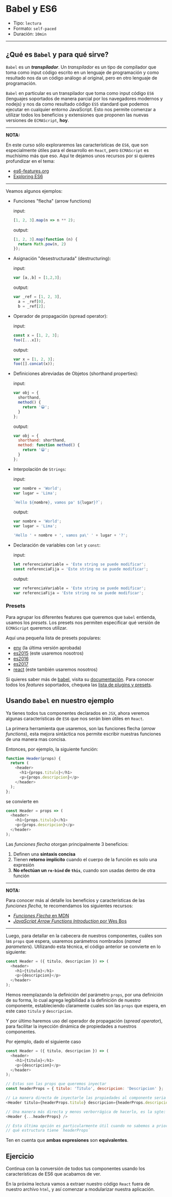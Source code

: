 # Babel y ES6

* Tipo: `lectura`
* Formato: `self-paced`
* Duración: `10min`

***

## ¿Qué es `Babel` y para qué sirve?

`Babel` es un ***transpilador***. Un *transpilador* es un tipo de compilador que
toma como input código escrito en un lenguaje de programación y como resultado
nos da un código análogo al original, pero en otro lenguaje de programación.

`Babel` en particular es un transpilador que toma como input código `ES6`
(lenguajes soportados de manera parcial por los navegadores modernos y nodejs) y
nos da como resultado código `ES5` standard que podemos ejecutar en cualquier
entorno JavaScript. Esto nos permite comenzar a utilizar todos los beneficios y
extensiones que proponen las nuevas versiones de `ECMAScript`, **hoy**.

***

**NOTA:**

En este curso sólo exploraremos las características de `ES6`, que son
especialmente útiles para el desarrollo en `React`, pero `ECMAScript` es
muchísimo más que eso. Aquí te dejamos unos recursos por si quieres profundizar
en el tema:

* [es6-features.org](http://es6-features.org)
* [Exploring ES6](http://exploringjs.com/es6/index.html)

***

Veamos algunos ejemplos:

* Funciones "flecha" (arrow functions)

  input:

  ```js
  [1, 2, 3].map(n => n ** 2);
  ```

  output:

  ```js
  [1, 2, 3].map(function (n) {
    return Math.pow(n, 2)
  });
  ```

* Asignación "desestructurada" (destructuring):

  input:

  ```js
  var [a,,b] = [1,2,3];
  ```

  output:

  ```js
  var _ref = [1, 2, 3],
    a = _ref[0],
    b = _ref[2];
  ```

* Operador de propagación (spread operator):

  input:

  ```js
  const x = [1, 2, 3];
  foo([...x]);
  ```

  output:

  ```js
  var x = [1, 2, 3];
  foo([].concat(x));
  ```

* Definiciones abreviadas de Objetos (shorthand properties):

  input:

  ```js
  var obj = {
    shorthand,
    method() {
      return '😀';
    }
  };
  ```

  output:

  ```js
  var obj = {
    shorthand: shorthand,
    method: function method() {
      return '😀';
    }
  };
  ```

* Interpolación de `Strings`:

  input:

  ```js
  var nombre = 'World';
  var lugar = 'Lima';

  `Hello ${nombre}, vamos pa' ${lugar}?`;
  ```

  output:

  ```js
  var nombre = 'World';
  var lugar = 'Lima';

  'Hello ' + nombre + ', vamos pa\' ' + lugar + '?';
  ```

* Declaración de variables con `let` y `const`:

  input:

  ```js
  let referenciaVariable = 'Este string se puede modificar';
  const referenciaFija = 'Este string no se puede modificar';
  ```

  output:

  ```js
  var referenciaVariable = 'Este string se puede modificar';
  var referenciaFija = 'Este string no se puede modificar';
  ```

### Presets

Para agrupar los diferentes features que queremos que `babel` entienda, usamos
los *presets*. Los presets nos permiten especificar qué versión de `ECMAScript`
queremos utilizar.

Aquí una pequeña lista de presets populares:

* [env](http://babeljs.io/docs/plugins/preset-env/) (la última versión aprobada)
* [es2015](http://babeljs.io/docs/plugins/preset-2015/) (este usaremos nosotros)
* [es2016](http://babeljs.io/docs/plugins/preset-2016/)
* [es2017](http://babeljs.io/docs/plugins/preset-2017/)
* [react](http://babeljs.io/docs/plugins/preset-env/) (este también usaremos nosotros)

Si quieres saber más de [babel](http://babeljs.io/), visita su
[documentación](https://babeljs.io/docs/setup/). Para conocer todos los
*features* soportados, chequea las [lista de plugins y presets](https://babeljs.io/docs/plugins/).

## Usando `Babel` en nuestro ejemplo

Ya tienes todos tus componentes declarados en `JSX`, ahora veremos algunas
características de `ES6` que nos serán bien útiles en `React`.

La primera herramienta que usaremos, son las funciones flecha (*arrow
functions*), esta mejora sintáctica nos permite escribir nuestras funciones de
una manera mas concisa.

Entonces, por ejemplo, la siguiente función:

```js
function Header(props) {
  return (
    <header>
      <h1>{props.titulo}</h1>
      <p>{props.descripcion}</p>
    </header>
  );
};
```

se convierte en

```js
const Header = props => (
  <header>
    <h1>{props.titulo}</h1>
    <p>{props.descripcion}</p>
  </header>
);
```

Las *funciones flecha* otorgan principalmente 3 beneficios:

1. Definen una **sintaxis concisa**
2. Tienen **retorno implícito** cuando el cuerpo de la función es solo una expresión
3. **No efectúan un `re-bind` de `this`**, cuando son usadas dentro de otra función

***

**NOTA:**

Para conocer más al detalle los beneficios y características de las *funciones
flecha*, te recomendamos los siguientes recursos:

* [*Funciones Flecha* en MDN](https://developer.mozilla.org/es/docs/Web/JavaScript/Referencia/Funciones/Arrow_functions)
* [*JavaScript Arrow Functions Introduction* por Wes Bos](http://wesbos.com/arrow-functions/)

***

Luego, para detallar en la cabecera de nuestros componentes, cuáles son las
`props` que espera, usaremos parámetros nombrados (*named parameters*).
Utilizando esta técnica, el código anterior se convierte en lo siguiente:

```js
const Header = ({ titulo, descripcion }) => (
  <header>
    <h1>{titulo}</h1>
    <p>{descripcion}</p>
  </header>
);
```

Hemos reemplazando la definición del parámetro `props`, por una definición de su
forma, lo cual agrega legibilidad a la definición de nuestro componente,
estableciendo claramente cuales son las `props` que espera, en este caso
`titulo` y `descripcion`.

Y por último haremos uso del operador de propagación (*spread operator*), para
facilitar la inyección dinámica de propiedades a nuestros componentes.

Por ejemplo, dado el siguiente caso

```js
const Header = ({ titulo, descripcion }) => (
  <header>
    <h1>{titulo}</h1>
    <p>{descripcion}</p>
  </header>
);

// Estas son las props que queremos inyectar
const headerProps = { titulo: 'Titulo', descripcion: 'Descripcion' };

// La manera directa de inyectarle las propiedades al componente seria la sgte:
<Header titulo={headerProps.titulo} descripcion={headerProps.descripcion} />

// Una manera más directa y menos verborrágica de hacerlo, es la sgte:
<Header {...headerProps} />

// Esta última opción es particularmente útil cuando no sabemos a priori
// qué estructura tiene `headerProps`
```

Ten en cuenta que **ambas expresiones** son **equivalentes**.

## Ejercicio

Continua con la conversión de todos tus componentes usando los características
de ES6 que acabamos de ver.

En la próxima lectura vamos a extraer nuestro código `React` fuera de nuestro
archivo `html`, y así comenzar a modularizar nuestra aplicación.
